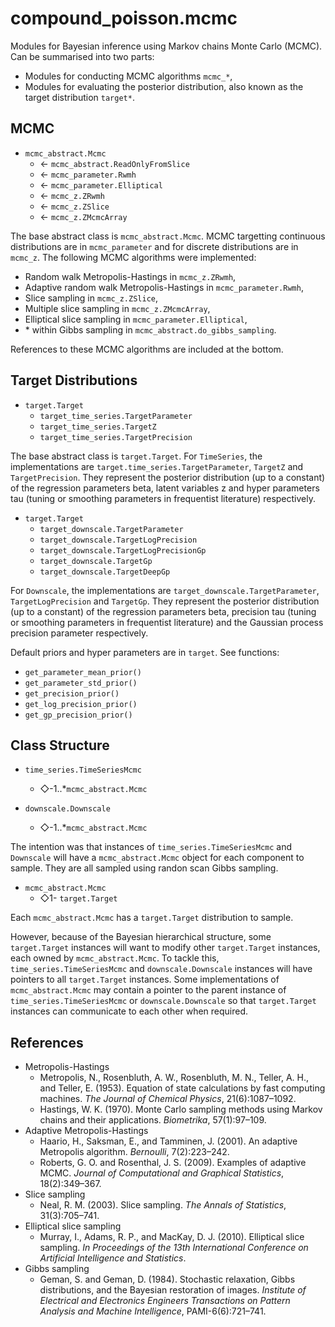 # compound_poisson.mcmc

Modules for Bayesian inference using Markov chains Monte Carlo (MCMC). Can be summarised into two parts:
  - Modules for conducting MCMC algorithms `mcmc_*`,
  - Modules for evaluating the posterior distribution, also known as the target distribution `target*`.

## MCMC

- `mcmc_abstract.Mcmc`
  - &larr; `mcmc_abstract.ReadOnlyFromSlice`
  - &larr; `mcmc_parameter.Rwmh`
  - &larr; `mcmc_parameter.Elliptical`
  - &larr; `mcmc_z.ZRwmh`
  - &larr; `mcmc_z.ZSlice`
  - &larr; `mcmc_z.ZMcmcArray`

The base abstract class is `mcmc_abstract.Mcmc`. MCMC targetting continuous distributions are in `mcmc_parameter` and for discrete distributions are in
`mcmc_z`. The following MCMC algorithms were implemented:
- Random walk Metropolis-Hastings in `mcmc_z.ZRwmh`,
- Adaptive random walk Metropolis-Hastings in `mcmc_parameter.Rwmh`,
- Slice sampling in `mcmc_z.ZSlice`,
- Multiple slice sampling in `mcmc_z.ZMcmcArray`,
- Elliptical slice sampling in `mcmc_parameter.Elliptical`,
- \* within Gibbs sampling  in `mcmc_abstract.do_gibbs_sampling`.

References to these MCMC algorithms are included at the bottom.

## Target Distributions
- `target.Target`
  - `target_time_series.TargetParameter`
  - `target_time_series.TargetZ`
  - `target_time_series.TargetPrecision`

The base abstract class is `target.Target`. For `TimeSeries`, the implementations are `target.time_series.TargetParameter`, `TargetZ` and `TargetPrecision`. They represent the posterior distribution (up to a constant) of the regression parameters beta, latent variables z and hyper parameters tau (tuning or smoothing parameters in frequentist literature) respectively.

- `target.Target`
  - `target_downscale.TargetParameter`
  - `target_downscale.TargetLogPrecision`
  - `target_downscale.TargetLogPrecisionGp`
  - `target_downscale.TargetGp`
  - `target_downscale.TargetDeepGp`

For `Downscale`, the implementations are `target_downscale.TargetParameter`, `TargetLogPrecision` and `TargetGp`. They represent the posterior distribution (up to a constant) of the regression parameters beta, precision tau (tuning or smoothing parameters in frequentist literature) and the Gaussian process precision parameter respectively.

Default priors and hyper parameters are in `target`. See functions:
  - `get_parameter_mean_prior()`
  - `get_parameter_std_prior()`
  - `get_precision_prior()`
  - `get_log_precision_prior()`
  - `get_gp_precision_prior()`

## Class Structure

- `time_series.TimeSeriesMcmc`
  - &#x25C7;-1..\*`mcmc_abstract.Mcmc`


- `downscale.Downscale`
  - &#x25C7;-1..\*`mcmc_abstract.Mcmc`

The intention was that instances of `time_series.TimeSeriesMcmc` and  `Downscale` will have a `mcmc_abstract.Mcmc` object for each component to sample. They are all sampled using randon scan Gibbs sampling.

- `mcmc_abstract.Mcmc`
  - &#x25C7;1- `target.Target`

Each `mcmc_abstract.Mcmc` has a `target.Target` distribution to sample.

However, because of the Bayesian hierarchical structure, some `target.Target` instances will want to modify other `target.Target` instances, each owned by `mcmc_abstract.Mcmc`. To tackle this, `time_series.TimeSeriesMcmc` and `downscale.Downscale` instances will have pointers to all `target.Target` instances. Some implementations of `mcmc_abstract.Mcmc` may contain a pointer to the parent instance of `time_series.TimeSeriesMcmc` or `downscale.Downscale` so that `target.Target` instances can communicate to each other when required.


## References

- Metropolis-Hastings
  - Metropolis, N., Rosenbluth, A. W., Rosenbluth, M. N., Teller, A. H., and Teller, E. (1953). Equation of state calculations by fast computing machines. *The Journal of Chemical Physics*, 21(6):1087–1092.
  - Hastings, W. K. (1970). Monte Carlo sampling methods using Markov chains and their applications. *Biometrika*, 57(1):97–109.
- Adaptive Metropolis-Hastings
  - Haario, H., Saksman, E., and Tamminen, J. (2001).  An adaptive Metropolis algorithm. *Bernoulli*, 7(2):223–242.
  - Roberts, G. O. and Rosenthal, J. S. (2009). Examples of adaptive MCMC. *Journal of Computational and Graphical Statistics*, 18(2):349–367.
- Slice sampling
  - Neal, R. M. (2003). Slice sampling. *The Annals of Statistics*, 31(3):705–741.
- Elliptical slice sampling
  - Murray, I., Adams, R. P., and MacKay, D. J. (2010). Elliptical slice sampling. *In Proceedings of the 13th International Conference on Artificial Intelligence and Statistics*.
- Gibbs sampling
  - Geman, S. and Geman, D. (1984). Stochastic relaxation, Gibbs distributions, and the Bayesian restoration of images. *Institute of Electrical and Electronics Engineers Transactions on Pattern Analysis and Machine Intelligence*, PAMI-6(6):721–741.
